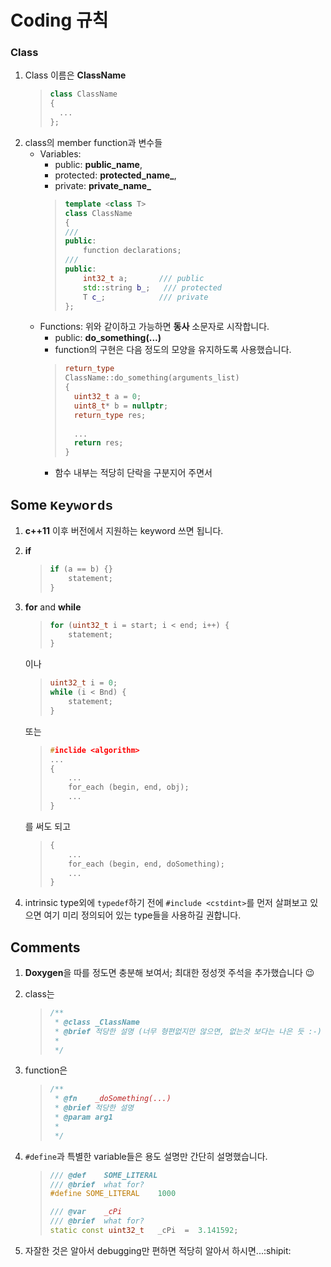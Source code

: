 # Coding 규칙

<!---
. 간단한 코딩 규칙
. 필요하다고 생각하는 규칙은 추가하신 후 알려주면 코딩에 반영할게요.
-->

### Class
1. Class 이름은 **ClassName**
    >~~~cpp
    > class ClassName
    > {
    >   ...
    > };
    >~~~
2. class의 member function과 변수들
    * Variables:
        - public: **public_name**,
        - protected: **protected_name_**,
        - private: **private_name_**
        >~~~cpp
        > template <class T>
        > class ClassName
        > {
        > ///
        > public:
        >     function declarations;
        > ///
        > public:
        >     int32_t a;       /// public
        >     std::string b_;   /// protected
        >     T c_;            /// private
        > };
    * Functions: 위와 같이하고 가능하면 **동사** 소문자로 시작합니다.
        - public: **do_something(...)**
        - function의 구현은 다음 정도의 모양을 유지하도록 사용했습니다.
        > ~~~cpp
        > return_type
        > ClassName::do_something(arguments_list)
        >{
        >   uint32_t a = 0;
        >   uint8_t* b = nullptr;
        >   return_type res;
        >  
        >   ...
        >   return res;
        >}
        > ~~~
        - 함수 내부는 적당히 단락을 구분지어 주면서

## Some <span style="font-family:courier">Keywords</span>
1. **c++11** 이후 버전에서 지원하는 keyword 쓰면 됩니다.
2. **if**
    >~~~cpp
    > if (a == b) {}
    >     statement;
    > }
    >~~~

3. **for** and **while**
    >~~~cpp
    > for (uint32_t i = start; i < end; i++) {
    >     statement;
    > }
    >~~~
    이나
    >~~~cpp
    > uint32_t i = 0;
    > while (i < Bnd) {
    >     statement;
    > }
    >~~~
    또는
    >~~~cpp
    > #inclide <algorithm>
    > ...
    > {
    >     ...
    >     for_each (begin, end, obj);
    >     ...
    > }
    >~~~
    를 써도 되고
    >~~~cpp
    > {
    >     ...
    >     for_each (begin, end, doSomething);
    >     ...
    > }
    >~~~
4. intrinsic type외에 `typedef`하기 전에 `#include <cstdint>`를 먼저 살펴보고 있으면 여기 미리 정의되어 있는 type들을 사용하길 권합니다.


## Comments
1. **Doxygen**을 따를 정도면 충분해 보여서; 최대한 정성껏 주석을 추가했습니다 :wink:
2. class는
    > ~~~cpp
    > /**
    >  * @class _ClassName
    >  * @brief 적당한 설명 (너무 형편없지만 않으면, 없는것 보다는 나은 듯 :-)
    >  *
    >  */
    >~~~

3. function은
    > ~~~cpp
    > /**
    >  * @fn    _doSomething(...)
    >  * @brief 적당한 설명
    >  * @param arg1
    >  *
    >  */
    >~~~
4. `#define`과 특별한 variable들은 용도 설명만 간단히 설명했습니다.
    >~~~cpp
    > /// @def    SOME_LITERAL
    > /// @brief  what for?
    > #define SOME_LITERAL    1000
    >
    > /// @var    _cPi
    > /// @brief  what for?
    > static const uint32_t   _cPi  =  3.141592;
    >~~~
5. 자잘한 것은 알아서 debugging만 편하면 적당히 알아서 하시면...:shipit:
